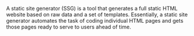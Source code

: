 A static site generator (SSG) is a tool that generates a full static HTML website based on raw data and a set of templates. Essentially, a static site generator automates the task of coding individual HTML pages and gets those pages ready to serve to users ahead of time.